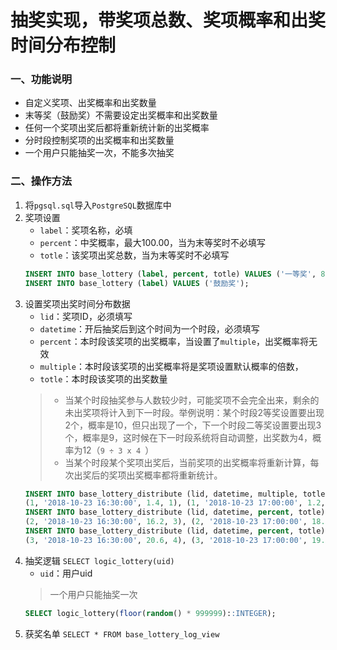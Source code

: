 # 抽奖实现，带奖项总数、奖项概率和出奖时间分布控制 

### 一、功能说明
* 自定义奖项、出奖概率和出奖数量
* 末等奖（鼓励奖）不需要设定出奖概率和出奖数量
* 任何一个奖项出奖后都将重新统计新的出奖概率
* 分时段控制奖项的出奖概率和出奖数量
* 一个用户只能抽奖一次，不能多次抽奖

### 二、操作方法
1. 将`pgsql.sql`导入`PostgreSQL`数据库中
2. 奖项设置
    * `label`：奖项名称，必填
    * `percent`：中奖概率，最大100.00，当为末等奖时不必填写
    * `totle`：该奖项出奖总数，当为末等奖时不必填写
    ```sql
    INSERT INTO base_lottery (label, percent, totle) VALUES ('一等奖', 8.52, 2),('二等奖', 19.86, 5),('三等奖', 27.34, 10);
    INSERT INTO base_lottery (label) VALUES ('鼓励奖');
    ```
3. 设置奖项出奖时间分布数据
    * `lid`：奖项ID，必须填写
    * `datetime`：开后抽奖后到这个时间为一个时段，必须填写
    * `percent`：本时段该奖项的出奖概率，当设置了`multiple`，出奖概率将无效
    * `multiple`：本时段该奖项的出奖概率将是奖项设置默认概率的倍数，
    * `totle`：本时段该奖项的出奖数量
    > * 当某个时段抽奖参与人数较少时，可能奖项不会完全出来，剩余的未出奖项将计入到下一时段。举例说明：某个时段2等奖设置要出现2个，概率是10，但只出现了一个，下一个时段二等奖设置要出现3个，概率是9，这时候在下一时段系统将自动调整，出奖数为4，概率为12（`9 ÷ 3 x 4 `）
    > * 当某个时段某个奖项出奖后，当前奖项的出奖概率将重新计算，每次出奖后的奖项出奖概率都将重新统计。
    ```sql
    INSERT INTO base_lottery_distribute (lid, datetime, multiple, totle) VALUES
    (1, '2018-10-23 16:30:00', 1.4, 1), (1, '2018-10-23 17:00:00', 1.2, 1);
    INSERT INTO base_lottery_distribute (lid, datetime, percent, totle) VALUES
    (2, '2018-10-23 16:30:00', 16.2, 3), (2, '2018-10-23 17:00:00', 18.1, 2);
    INSERT INTO base_lottery_distribute (lid, datetime, percent, totle) VALUES
    (3, '2018-10-23 16:30:00', 20.6, 4), (3, '2018-10-23 17:00:00', 19.5, 6);
    ```
4. 抽奖逻辑 `SELECT logic_lottery(uid)`
    * `uid`：用户uid
    > 一个用户只能抽奖一次
    ```sql
    SELECT logic_lottery(floor(random() * 999999)::INTEGER);
    ```
5. 获奖名单 `SELECT * FROM base_lottery_log_view`